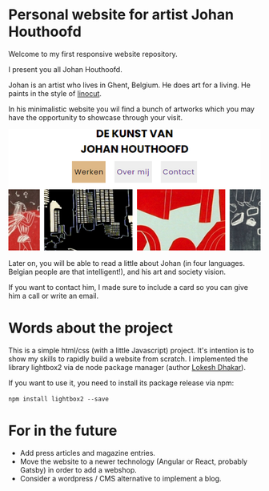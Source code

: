 # Personal website for artist Johan Houthoofd

Welcome to my first responsive website repository.

I present you all Johan Houthoofd.

Johan is an artist who lives in Ghent, Belgium. He does art for a living.
He paints in the style of [linocut](https://en.wikipedia.org/wiki/Linocut "Linocut wikipedia entry").

In his minimalistic website you wil find a bunch of artworks which you may have the opportunity to showcase
through your visit.

![Home site](utils/screenshots/screen1.png "Home site")

Later on, you will be able to read a little about Johan (in four languages. Belgian people are that intelligent!), and his
art and society vision.

If you want to contact him, I made sure to include a card so you can give him a call or write an email.

# Words about the project

This is a simple html/css (with a little Javascript) project. It's intention is to show my skills to rapidly build a website from scratch.
I implemented the library lightbox2 via de node package manager (author [Lokesh Dhakar](https://lokeshdhakar.com/projects/lightbox2/ "LIGHTBOX")).

If you want to use it, you need to install its package release via npm:

`npm install lightbox2 --save`

# For in the future

* Add press articles and magazine entries.
* Move the website to a newer technology (Angular or React, probably Gatsby) in order to add a webshop.
* Consider a wordpress / CMS alternative to implement a blog.
